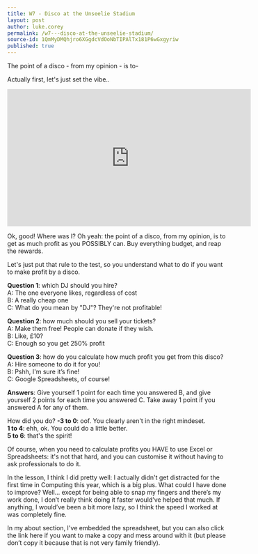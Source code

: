 ```yaml
---
title: W7 - Disco at the Unseelie Stadium
layout: post
author: luke.corey
permalink: /w7---disco-at-the-unseelie-stadium/
source-id: 1QmMyDMQhjro6XGgdcVdOoNbTIPAlTx181P6wGxgyriw
published: true
---
```

The point of a disco - from my opinion - is to-

Actually first, let's just set the vibe..

<iframe width="560" height="315" src="https://www.youtube.com/embed/KGcz4IlM-Q0" frameborder="0" allow="accelerometer; autoplay; encrypted-media; gyroscope; picture-in-picture" allowfullscreen></iframe>

Ok, good! Where was I? Oh yeah: the point of a disco, from my opinion, is to get as much profit as you POSSIBLY can. Buy everything budget, and reap the rewards.

Let's just put that rule to the test, so you understand what to do if you want to make profit by a disco.

**Question 1**: which DJ should you hire? <br />
A: The one everyone likes, regardless of cost <br />
B: A really cheap one <br />
C: What do you mean by "DJ"? They're not profitable!


**Question 2**: how much should you sell your tickets? <br />
A: Make them free! People can donate if they wish. <br />
B: Like, £10? <br />
C: Enough so you get 250% profit

**Question 3**: how do you calculate how much profit you get from this disco? <br />
A: Hire someone to do it for you! <br />
B: Pshh, I'm sure it’s fine! <br />
C: Google Spreadsheets, of course!


**Answers**:
Give yourself 1 point for each time you answered B, and give yourself 2 points for each time you answered C. Take away 1 point if you answered A for any of them.

How did you do?
**-3 to 0**: oof. You clearly aren't in the right mindeset. <br />
**1 to 4**: ehh, ok. You could do a little better. <br />
**5 to 6**: that's the spirit!

Of course, when you need to calculate profits you HAVE to use Excel or Spreadsheets: it's not that hard, and you can customise it without having to ask professionals to do it.

In the lesson, I think I did pretty well: I actually didn't get distracted for the first time in Computing this year, which is a big plus. What could I have done to improve? Well… except for being able to snap my fingers and there’s my work done, I don’t really think doing it faster would’ve helped that much. If anything, I would’ve been a bit more lazy, so I think the speed I worked at was completely fine.

In my about section, I've embedded the spreadsheet, but you can also click the link here if you want to make a copy and mess around with it (but please don’t copy it because that is not very family friendly).

